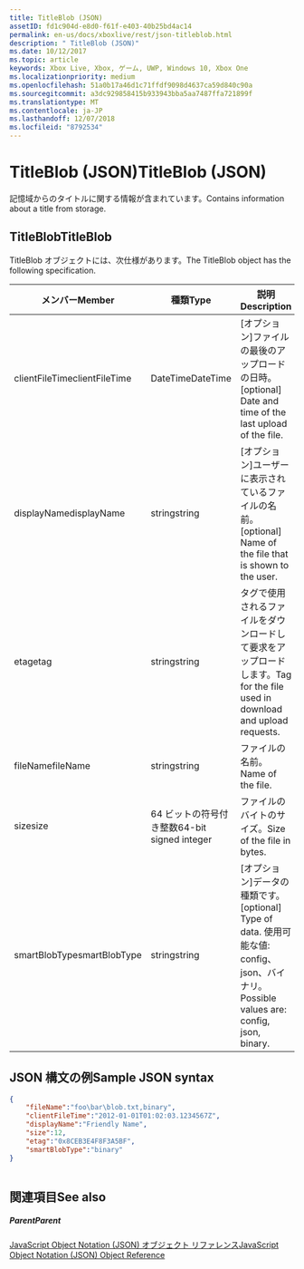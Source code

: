 ```yaml
---
title: TitleBlob (JSON)
assetID: fd1c904d-e8d0-f61f-e403-40b25bd4ac14
permalink: en-us/docs/xboxlive/rest/json-titleblob.html
description: " TitleBlob (JSON)"
ms.date: 10/12/2017
ms.topic: article
keywords: Xbox Live, Xbox, ゲーム, UWP, Windows 10, Xbox One
ms.localizationpriority: medium
ms.openlocfilehash: 51a0b17a46d1c71ffdf9098d4637ca59d840c90a
ms.sourcegitcommit: a3dc929858415b933943bba5aa7487ffa721899f
ms.translationtype: MT
ms.contentlocale: ja-JP
ms.lasthandoff: 12/07/2018
ms.locfileid: "8792534"
---
```

# <a name="titleblob-json"></a><span data-ttu-id="49d9d-104">TitleBlob (JSON)</span><span class="sxs-lookup"><span data-stu-id="49d9d-104">TitleBlob (JSON)</span></span>
<span data-ttu-id="49d9d-105">記憶域からのタイトルに関する情報が含まれています。</span><span class="sxs-lookup"><span data-stu-id="49d9d-105">Contains information about a title from storage.</span></span> 
<a id="ID4EP"></a>

 
## <a name="titleblob"></a><span data-ttu-id="49d9d-106">TitleBlob</span><span class="sxs-lookup"><span data-stu-id="49d9d-106">TitleBlob</span></span>
 
<span data-ttu-id="49d9d-107">TitleBlob オブジェクトには、次仕様があります。</span><span class="sxs-lookup"><span data-stu-id="49d9d-107">The TitleBlob object has the following specification.</span></span>
 
| <span data-ttu-id="49d9d-108">メンバー</span><span class="sxs-lookup"><span data-stu-id="49d9d-108">Member</span></span>| <span data-ttu-id="49d9d-109">種類</span><span class="sxs-lookup"><span data-stu-id="49d9d-109">Type</span></span>| <span data-ttu-id="49d9d-110">説明</span><span class="sxs-lookup"><span data-stu-id="49d9d-110">Description</span></span>| 
| --- | --- | --- | 
| <span data-ttu-id="49d9d-111">clientFileTime</span><span class="sxs-lookup"><span data-stu-id="49d9d-111">clientFileTime</span></span>| <span data-ttu-id="49d9d-112">DateTime</span><span class="sxs-lookup"><span data-stu-id="49d9d-112">DateTime</span></span>| <span data-ttu-id="49d9d-113">[オプション]ファイルの最後のアップロードの日時。</span><span class="sxs-lookup"><span data-stu-id="49d9d-113">[optional] Date and time of the last upload of the file.</span></span>| 
| <span data-ttu-id="49d9d-114">displayName</span><span class="sxs-lookup"><span data-stu-id="49d9d-114">displayName</span></span>| <span data-ttu-id="49d9d-115">string</span><span class="sxs-lookup"><span data-stu-id="49d9d-115">string</span></span>| <span data-ttu-id="49d9d-116">[オプション]ユーザーに表示されているファイルの名前。</span><span class="sxs-lookup"><span data-stu-id="49d9d-116">[optional] Name of the file that is shown to the user.</span></span>| 
| <span data-ttu-id="49d9d-117">etag</span><span class="sxs-lookup"><span data-stu-id="49d9d-117">etag</span></span>| <span data-ttu-id="49d9d-118">string</span><span class="sxs-lookup"><span data-stu-id="49d9d-118">string</span></span>| <span data-ttu-id="49d9d-119">タグで使用されるファイルをダウンロードして要求をアップロードします。</span><span class="sxs-lookup"><span data-stu-id="49d9d-119">Tag for the file used in download and upload requests.</span></span>| 
| <span data-ttu-id="49d9d-120">fileName</span><span class="sxs-lookup"><span data-stu-id="49d9d-120">fileName</span></span>| <span data-ttu-id="49d9d-121">string</span><span class="sxs-lookup"><span data-stu-id="49d9d-121">string</span></span>| <span data-ttu-id="49d9d-122">ファイルの名前。</span><span class="sxs-lookup"><span data-stu-id="49d9d-122">Name of the file.</span></span>| 
| <span data-ttu-id="49d9d-123">size</span><span class="sxs-lookup"><span data-stu-id="49d9d-123">size</span></span>| <span data-ttu-id="49d9d-124">64 ビットの符号付き整数</span><span class="sxs-lookup"><span data-stu-id="49d9d-124">64-bit signed integer</span></span>| <span data-ttu-id="49d9d-125">ファイルのバイトのサイズ。</span><span class="sxs-lookup"><span data-stu-id="49d9d-125">Size of the file in bytes.</span></span>| 
| <span data-ttu-id="49d9d-126">smartBlobType</span><span class="sxs-lookup"><span data-stu-id="49d9d-126">smartBlobType</span></span>| <span data-ttu-id="49d9d-127">string</span><span class="sxs-lookup"><span data-stu-id="49d9d-127">string</span></span>| <span data-ttu-id="49d9d-128">[オプション]データの種類です。</span><span class="sxs-lookup"><span data-stu-id="49d9d-128">[optional] Type of data.</span></span> <span data-ttu-id="49d9d-129">使用可能な値: config、json、バイナリ。</span><span class="sxs-lookup"><span data-stu-id="49d9d-129">Possible values are: config, json, binary.</span></span>| 
  
<a id="ID4E6C"></a>

 
## <a name="sample-json-syntax"></a><span data-ttu-id="49d9d-130">JSON 構文の例</span><span class="sxs-lookup"><span data-stu-id="49d9d-130">Sample JSON syntax</span></span>
 

```json
{
    "fileName":"foo\bar\blob.txt,binary",
    "clientFileTime":"2012-01-01T01:02:03.1234567Z",
    "displayName":"Friendly Name",
    "size":12,
    "etag":"0x8CEB3E4F8F3A5BF",
    "smartBlobType":"binary"
}
      
```

  
<a id="ID4EID"></a>

 
## <a name="see-also"></a><span data-ttu-id="49d9d-131">関連項目</span><span class="sxs-lookup"><span data-stu-id="49d9d-131">See also</span></span>
 
<a id="ID4EKD"></a>

 
##### <a name="parent"></a><span data-ttu-id="49d9d-132">Parent</span><span class="sxs-lookup"><span data-stu-id="49d9d-132">Parent</span></span> 

[<span data-ttu-id="49d9d-133">JavaScript Object Notation (JSON) オブジェクト リファレンス</span><span class="sxs-lookup"><span data-stu-id="49d9d-133">JavaScript Object Notation (JSON) Object Reference</span></span>](atoc-xboxlivews-reference-json.md)

   